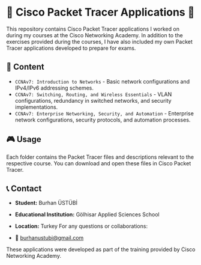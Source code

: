# 🚀 Cisco Packet Tracer Applications 🚀

This repository contains Cisco Packet Tracer applications I worked on during my courses at the Cisco Networking Academy. In addition to the exercises provided during the courses, I have also included my own Packet Tracer applications developed to prepare for exams.

## 🌟 Content

- `CCNAv7: Introduction to Networks` - Basic network configurations and IPv4/IPv6 addressing schemes.
- `CCNAv7: Switching, Routing, and Wireless Essentials` - VLAN configurations, redundancy in switched networks, and security implementations.
- `CCNAv7: Enterprise Networking, Security, and Automation` - Enterprise network configurations, security protocols, and automation processes.

## 🎮 Usage

Each folder contains the Packet Tracer files and descriptions relevant to the respective course. You can download and open these files in Cisco Packet Tracer.

## 📞 Contact

- **Student:** Burhan ÜSTÜBİ
- **Educational Institution:** Gölhisar Applied Sciences School
- **Location:** Turkey
For any questions or collaborations:

- 📧 burhanustubi@gmail.com

These applications were developed as part of the training provided by Cisco Networking Academy.

